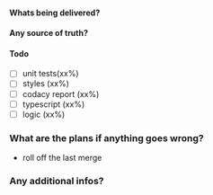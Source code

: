 #### Whats being delivered?

#### Any source of truth?

#### Todo

- [ ] unit tests(xx%)
- [ ] styles (xx%)
- [ ] codacy report (xx%)
- [ ] typescript (xx%)
- [ ] logic (xx%)

### What are the plans if anything goes wrong?

- roll off the last merge

### Any additional infos?
